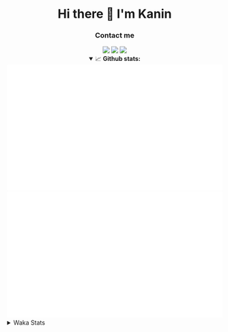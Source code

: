 <div align="center">
 <h1>Hi there 👋 I'm Kanin</h1>
 <h3>Contact me</h3>
 <a href="mailto:im@kanin.dev"><img src="https://img.shields.io/badge/gmail-%23D14836.svg?&style=for-the-badge&logo=gmail&logoColor=white"/></a>
 <a href="https://twitter.com/KaninDev"><img src="https://img.shields.io/badge/twitter-%231DA1F2.svg?&style=for-the-badge&logo=twitter&logoColor=white"/></a>
 <a href="https://www.linkedin.com/in/KaninDev"><img src="https://img.shields.io/badge/linkedin-%230077B5.svg?&style=for-the-badge&logo=linkedin&logoColor=white"/></a>
<details open>
  <summary>📈 <b>Github stats:</b></summary>
  <img src="https://github.com/Kanin/Kanin/blob/master/scripts/GitHubStats/generated/overview.svg"/>
  <img src="https://github.com/Kanin/Kanin/blob/master/scripts/GitHubStats/generated/languages.svg"/>
</details>
</div>

<details>
 <summary>Waka Stats</summary>

<!--START_SECTION:waka-->
![Profile Views](http://img.shields.io/badge/Profile%20Views-5-blue)

![Lines of code](https://img.shields.io/badge/From%20Hello%20World%20I%27ve%20Written-784214%20lines%20of%20code-blue)

**🐱 My Github Data** 

> 🏆 278 Contributions in the Year 2020
 > 
> 📦 4.6 kB Used in Github's Storage 
 > 
> 🚫 Not Opted to Hire
 > 
> 📜 6 Public Repositories
 > 
> 🔑 3 Private Repositories 

**I'm an Early 🐤** 

```text
🌞 Morning    92 commits     ██████░░░░░░░░░░░░░░░░░░░   27.46% 
🌆 Daytime    109 commits    ████████░░░░░░░░░░░░░░░░░   32.54% 
🌃 Evening    73 commits     █████░░░░░░░░░░░░░░░░░░░░   21.79% 
🌙 Night      61 commits     ████░░░░░░░░░░░░░░░░░░░░░   18.21%

```
📅 **I'm Most Productive on Sunday** 

```text
Monday       65 commits     ████░░░░░░░░░░░░░░░░░░░░░   19.4% 
Tuesday      40 commits     ███░░░░░░░░░░░░░░░░░░░░░░   11.94% 
Wednesday    49 commits     ███░░░░░░░░░░░░░░░░░░░░░░   14.63% 
Thursday     29 commits     ██░░░░░░░░░░░░░░░░░░░░░░░   8.66% 
Friday       31 commits     ██░░░░░░░░░░░░░░░░░░░░░░░   9.25% 
Saturday     46 commits     ███░░░░░░░░░░░░░░░░░░░░░░   13.73% 
Sunday       75 commits     █████░░░░░░░░░░░░░░░░░░░░   22.39%

```


📊 **This Week I Spent My Time On** 

```text
⌚︎ Time Zone: America/New_York

💬 Programming Languages: 
JSX                      5 hrs 11 mins       ████████░░░░░░░░░░░░░░░░░   34.78% 
SCSS                     5 hrs 4 mins        ████████░░░░░░░░░░░░░░░░░   33.9% 
Python                   3 hrs 35 mins       ██████░░░░░░░░░░░░░░░░░░░   23.99% 
JavaScript               48 mins             █░░░░░░░░░░░░░░░░░░░░░░░░   5.43% 
virtualenv               13 mins             ░░░░░░░░░░░░░░░░░░░░░░░░░   1.54%

🔥 Editors: 
IntelliJ                 11 hrs 7 mins       ██████████████████░░░░░░░   74.47% 
PyCharm                  3 hrs 49 mins       ██████░░░░░░░░░░░░░░░░░░░   25.53%

🐱‍💻 Projects: 
powerfnr                 6 hrs 37 mins       ███████████░░░░░░░░░░░░░░   44.31% 
Kanin                    4 hrs 1 min         ██████░░░░░░░░░░░░░░░░░░░   26.91% 
Naila.py                 3 hrs 41 mins       ██████░░░░░░░░░░░░░░░░░░░   24.66% 
PowerRep                 27 mins             ░░░░░░░░░░░░░░░░░░░░░░░░░   3.11% 
TomsBot                  7 mins              ░░░░░░░░░░░░░░░░░░░░░░░░░   0.87%

💻 Operating System: 
Linux                    14 hrs 56 mins      █████████████████████████   100.0%

```

**I Mostly Code in Python** 

```text
Python                   17 repos            ███████████████████░░░░░░   77.27% 
JavaScript               2 repos             ██░░░░░░░░░░░░░░░░░░░░░░░   9.09% 
Kotlin                   1 repos             █░░░░░░░░░░░░░░░░░░░░░░░░   4.55% 
HTML                     1 repos             █░░░░░░░░░░░░░░░░░░░░░░░░   4.55% 
Java                     1 repos             █░░░░░░░░░░░░░░░░░░░░░░░░   4.55%

```


**Timeline**

![Chart not found](https://github.com/Kanin/Kanin/blob/master/charts/bar_graph.png) 


<!--END_SECTION:waka-->
</details>
